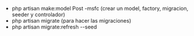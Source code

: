 - php artisan make:model Post -msfc (crear un model, factory, migracion, seeder y controlador)
- php artisan migrate (para hacer las migraciones)
- php artisan migrate:refresh --seed